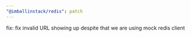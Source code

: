 ```yaml
---
"@imballinstack/redis": patch
---
```


fix: fix invalid URL showing up despite that we are using mock redis client
